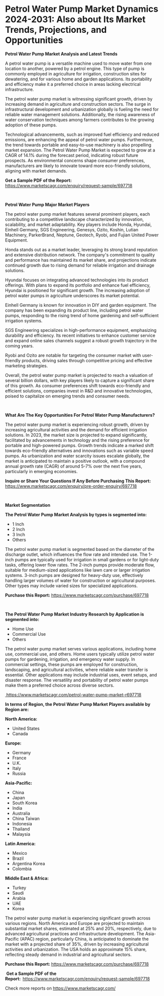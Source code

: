 <p><h1>Petrol Water Pump Market Dynamics 2024-2031: Also about Its Market Trends, Projections, and Opportunities</h1></p><p><strong>Petrol Water Pump Market Analysis and Latest Trends</strong></p>
<p><p>A petrol water pump is a versatile machine used to move water from one location to another, powered by a petrol engine. This type of pump is commonly employed in agriculture for irrigation, construction sites for dewatering, and for various home and garden applications. Its portability and efficiency make it a preferred choice in areas lacking electrical infrastructure.</p><p>The petrol water pump market is witnessing significant growth, driven by increasing demand in agriculture and construction sectors. The surge in infrastructural development and urbanization globally is fueling the need for reliable water management solutions. Additionally, the rising awareness of water conservation techniques among farmers contributes to the growing adoption of these pumps.</p><p>Technological advancements, such as improved fuel efficiency and reduced emissions, are enhancing the appeal of petrol water pumps. Furthermore, the trend towards portable and easy-to-use machinery is also propelling market expansion. The Petrol Water Pump Market is expected to grow at a CAGR of 14.1% during the forecast period, indicating robust future prospects. As environmental concerns shape consumer preferences, manufacturers are likely to innovate toward more eco-friendly solutions, aligning with market demands.</p></p>
<p><strong>Get a Sample PDF of the Report:&nbsp;</strong> <a href="https://www.marketscagr.com/enquiry/request-sample/697718?utm_campaign=2014&utm_medium=2&utm_source=Github&utm_content=ia&utm_term=27122024&utm_id=petrol-water-pump">https://www.marketscagr.com/enquiry/request-sample/697718</a></p>
<p>&nbsp;</p>
<p><strong>Petrol Water Pump Major Market Players</strong></p>
<p><p>The petrol water pump market features several prominent players, each contributing to a competitive landscape characterized by innovation, scalability, and market adaptability. Key players include Honda, Hyundai, Einhell Germany, SGS Engineering, Genesys, Ozito, Koshin, Lutian Machinery, ParkerBrand, Neptune, Geotech, Ryobi, and Fujian United Power Equipment.</p><p>Honda stands out as a market leader, leveraging its strong brand reputation and extensive distribution network. The company's commitment to quality and performance has maintained its market share, and projections indicate continued growth due to rising demand for reliable irrigation and drainage solutions.</p><p>Hyundai focuses on integrating advanced technologies into its product offerings. With plans to expand its portfolio and enhance fuel efficiency, Hyundai is positioned for significant growth. The increasing adoption of petrol water pumps in agriculture underscores its market potential.</p><p>Einhell Germany is known for innovation in DIY and garden equipment. The company has been expanding its product line, including petrol water pumps, responding to the rising trend of home gardening and self-sufficient irrigation systems.</p><p>SGS Engineering specializes in high-performance equipment, emphasizing durability and efficiency. Its recent initiatives to enhance customer service and expand online sales channels suggest a robust growth trajectory in the coming years.</p><p>Ryobi and Ozito are notable for targeting the consumer market with user-friendly products, driving sales through competitive pricing and effective marketing strategies.</p><p>Overall, the petrol water pump market is projected to reach a valuation of several billion dollars, with key players likely to capture a significant share of this growth. As consumer preferences shift towards eco-friendly and efficient solutions, companies invest in R&D and innovative technologies, poised to capitalize on emerging trends and consumer needs.</p></p>
<p>&nbsp;</p>
<p><strong>What Are The Key Opportunities For Petrol Water Pump Manufacturers?</strong></p>
<p><p>The petrol water pump market is experiencing robust growth, driven by increasing agricultural activities and the demand for efficient irrigation solutions. In 2023, the market size is projected to expand significantly, facilitated by advancements in technology and the rising preference for portable and high-powered pumps. Growth trends indicate a marked shift towards eco-friendly alternatives and innovations such as variable speed pumps. As urbanization and water scarcity issues escalate globally, the market is anticipated to maintain a positive outlook, with a compound annual growth rate (CAGR) of around 5-7% over the next five years, particularly in emerging economies.</p></p>
<p><strong>Inquire or Share Your Questions If Any Before Purchasing This Report:</strong> <a href="https://www.marketscagr.com/enquiry/pre-order-enquiry/697718?utm_campaign=2014&utm_medium=2&utm_source=Github&utm_content=ia&utm_term=27122024&utm_id=petrol-water-pump">https://www.marketscagr.com/enquiry/pre-order-enquiry/697718</a></p>
<p>&nbsp;</p>
<p><strong>Market Segmentation</strong></p>
<p><strong>The Petrol Water Pump Market Analysis by types is segmented into:</strong></p>
<p><ul><li>1 Inch</li><li>2 Inch</li><li>3 Inch</li><li>Others</li></ul></p>
<p><p>The petrol water pump market is segmented based on the diameter of the discharge outlet, which influences the flow rate and intended use. The 1-inch pumps are typically used for irrigation in small gardens or for light-duty tasks, offering lower flow rates. The 2-inch pumps provide moderate flow, suitable for medium-sized applications like lawn care or larger irrigation systems. 3-inch pumps are designed for heavy-duty use, effectively handling larger volumes of water for construction or agricultural purposes. Other types may include varied sizes for specialized applications.</p></p>
<p><strong>Purchase this Report:&nbsp;</strong><a href="https://www.marketscagr.com/purchase/697718?utm_campaign=2014&utm_medium=2&utm_source=Github&utm_content=ia&utm_term=27122024&utm_id=petrol-water-pump">https://www.marketscagr.com/purchase/697718</a></p>
<p>&nbsp;</p>
<p><strong>The Petrol Water Pump Market Industry Research by Application is segmented into:</strong></p>
<p><ul><li>Home Use</li><li>Commercial Use</li><li>Others</li></ul></p>
<p><p>The petrol water pump market serves various applications, including home use, commercial use, and others. Home users typically utilize petrol water pumps for gardening, irrigation, and emergency water supply. In commercial settings, these pumps are employed for construction, landscaping, and agricultural activities, where reliable water transfer is essential. Other applications may include industrial uses, event setups, and disaster response. The versatility and portability of petrol water pumps make them a preferred choice across diverse sectors.</p></p>
<p><a href="https://www.marketscagr.com/petrol-water-pump-market-r697718?utm_campaign=2014&utm_medium=2&utm_source=Github&utm_content=ia&utm_term=27122024&utm_id=petrol-water-pump">&nbsp;https://www.marketscagr.com/petrol-water-pump-market-r697718</a></p>
<p><strong>In terms of Region, the Petrol Water Pump Market Players available by Region are:</strong></p>
<p>
    <p> <strong> North America: </strong>
        <ul>
            <li>United States</li>
            <li>Canada</li>
        </ul>
        </p> 
    <p> <strong> Europe: </strong>
        <ul>
            <li>Germany</li>
            <li>France</li>
            <li>U.K.</li>
            <li>Italy</li>
            <li>Russia</li>
        </ul>
        </p> 
    <p> <strong> Asia-Pacific: </strong>
        <ul>
            <li>China</li>
            <li>Japan</li>
            <li>South Korea</li>
            <li>India</li>
            <li>Australia</li>
            <li>China Taiwan</li>
            <li>Indonesia</li>
            <li>Thailand</li>
            <li>Malaysia</li>
        </ul>
        </p> 
    <p> <strong> Latin America: </strong>
        <ul>
            <li>Mexico</li>
            <li>Brazil</li>
            <li>Argentina Korea</li>
            <li>Colombia</li>
        </ul>
        </p> 
    <p> <strong> Middle East & Africa: </strong>
        <ul>
            <li>Turkey</li>
            <li>Saudi</li>
            <li>Arabia</li>
            <li>UAE</li>
            <li>Korea</li>
        </ul>
    </p>
    </p>
<p><p>The petrol water pump market is experiencing significant growth across various regions. North America and Europe are projected to maintain substantial market shares, estimated at 25% and 20%, respectively, due to advanced agricultural practices and infrastructure development. The Asia-Pacific (APAC) region, particularly China, is anticipated to dominate the market with a projected share of 35%, driven by increasing agricultural activities and urbanization. The USA holds an approximate 15% share, reflecting steady demand in industrial and agricultural sectors.</p></p>
<p><strong>Purchase this Report: </strong><a href="https://www.marketscagr.com/purchase/697718?utm_campaign=2014&utm_medium=2&utm_source=Github&utm_content=ia&utm_term=27122024&utm_id=petrol-water-pump">https://www.marketscagr.com/purchase/697718</a></p>
<p>&nbsp;<strong>Get a Sample PDF of the Report:&nbsp;&nbsp;</strong><a href="https://www.marketscagr.com/enquiry/request-sample/697718?utm_campaign=2014&utm_medium=2&utm_source=Github&utm_content=ia&utm_term=27122024&utm_id=petrol-water-pump">https://www.marketscagr.com/enquiry/request-sample/697718</a></p>
<p><strong></strong></p>
<p>Check more reports on <a href="https://www.marketscagr.com/?utm_campaign=2014&utm_medium=2&utm_source=Github&utm_content=ia&utm_term=27122024&utm_id=petrol-water-pump">https://www.marketscagr.com/</a></p>